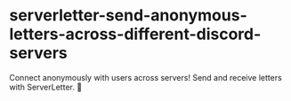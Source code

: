 # serverletter-send-anonymous-letters-across-different-discord-servers
Connect anonymously with users across servers! Send and receive letters with ServerLetter. 🍂
